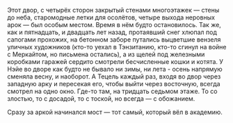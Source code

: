 Этот двор, с четырёх сторон закрытый стенами многоэтажек — стены до неба, старомодные летки для осолётов, четыре выхода неровных арок — был особым местом. Время в нём будто остановилось. Так же, как и пятнадцать, и двадцать лет назад, протаявший снег хлюпал под сапогами прохожих, на бетонном заборе путались выцветшие вензеля уличных художников (кто-то уехал в Тэнзитанию, кто-то сгинул на войне с Меркайтом, но письмена остались), а из щелей под железными коробками гаражей сердито смотрели бесчисленные кошки и котята. У Нэйе во дворе как будто не бывало ни зимы, ни лета - осень напрямую сменяла весну, и наоборот. А Тецель каждый раз, входя во двор через западную арку и пересекая его, чтобы выйти через восточную, всегда смотрел на одно окно. Где-то там, на тридцать седьмом этаже. То со злостью, то с досадой, то с тоской, но всегда — с обожанием.

Сразу за аркой начинался мост — тот самый, который вёл в академию.
